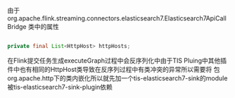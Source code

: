 由于org.apache.flink.streaming.connectors.elasticsearch7.Elasticsearch7ApiCallBridge 类中的属性
``` java

private final List<HttpHost> httpHosts;

```
在Flink提交任务生成executeGraph过程中会反序列化中由于TIS Pluing中其他插件中也有相同的HttpHost类导致在反序列过程中有类冲突的异常所以需要将
包org.apache.http下的类内嵌化所以就先加一个tis-elasticsearch7-sink的module被tis-elasticsearch7-sink-plugin依赖
